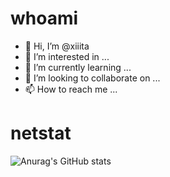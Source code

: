 <!---
xiiita/xiiita is a ✨ special ✨ repository because its `README.md` (this file) appears on your GitHub profile.
You can click the Preview link to take a look at your changes.
--->

# whoami
- 👋 Hi, I’m @xiiita
- 👀 I’m interested in ...
- 🌱 I’m currently learning ...
- 💞️ I’m looking to collaborate on ...
- 📫 How to reach me ...

# netstat
![Anurag's GitHub stats](https://github-readme-stats.vercel.app/api?username=xiiita&show_icons=true&theme=transparent)
